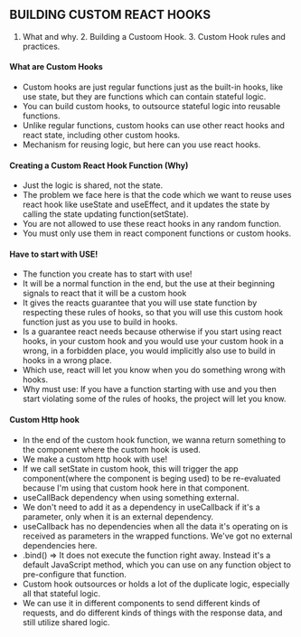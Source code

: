 ## BUILDING CUSTOM REACT HOOKS

1. What and why. 2. Building a Custoom Hook. 3. Custom Hook rules and practices.

#### What are Custom Hooks

- Custom hooks are just regular functions just as the built-in hooks, like use state, but they are functions which can contain stateful logic.
- You can build custom hooks, to outsource stateful logic into reusable functions.
- Unlike regular functions, custom hooks can use other react hooks and react state, including other custom hooks.
- Mechanism for reusing logic, but here can you use react hooks.

#### Creating a Custom React Hook Function (Why)

- Just the logic is shared, not the state.
- The problem we face here is that the code which we want to reuse uses react hook like useState and useEffect, and it updates the state by calling the state updating function(setState).
- You are not allowed to use these react hooks in any random function.
- You must only use them in react component functions or custom hooks.

#### Have to start with USE!

- The function you create has to start with use!
- It will be a normal function in the end, but the use at their beginning signals to react that it will be a custom hook
- It gives the reacts guarantee that you will use state function by respecting these rules of hooks, so that you will use this custom hook function just as you use to build in hooks.
- Is a guarantee react needs because otherwise if you start using react hooks, in your custom hook and you would use your custom hook in a wrong, in a forbidden place, you would implicitly also use to build in hooks in a wrong place.
- Which use, react will let you know when you do something wrong with hooks.
- Why must use: If you have a function starting with use and you then start violating some of the rules of hooks, the project will let you know.

#### Custom Http hook

- In the end of the custom hook function, we wanna return something to the component where the custom hook is used.
- We make a custom http hook with use!
- If we call setState in custom hook, this will trigger the app component(where the component is beging used) to be re-evaluated because I'm using that custom hook here in that component.
- useCallBack dependency when using something external.
- We don't need to add it as a dependency in useCallback if it's a parameter, only when it is an external dependency.
- useCallback has no dependencies when all the data it's operating on is received as parameters in the wrapped functions. We've got no external dependencies here.
- .bind() => It does not execute the function right away. Instead it's a default JavaScript method, which you can use on any function object to pre-configure that function.
- Custom hook outsources or holds a lot of the duplicate logic, especially all that stateful logic.
- We can use it in different components to send different kinds of requests, and do different kinds of things with the response data, and still utilize shared logic.

